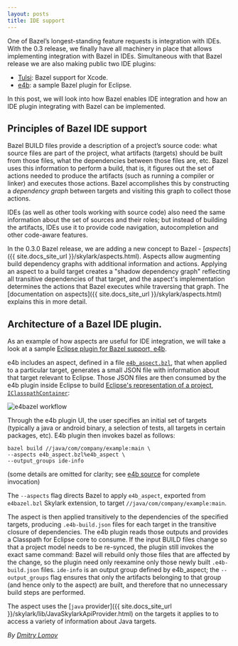 ```yaml
---
layout: posts
title: IDE support
---
```


One of Bazel’s longest-standing feature requests is integration with IDEs.
With the 0.3 release, we finally have all machinery in place that allows
implementing integration with Bazel in IDEs. Simultaneous with that
Bazel release we are also making public two IDE plugins:

*   [Tulsi](http://tulsi.bazel.build): Bazel support for Xcode.
*   [e4b](https://github.com/bazelbuild/e4b): a sample Bazel plugin for Eclipse.

In this post, we will look into how Bazel enables IDE integration
and how an IDE plugin integrating with Bazel can be implemented.


## Principles of Bazel IDE support

Bazel BUILD files provide a description of a project’s source code: what
source files are part of the project, what artifacts (targets) should be
built from those files, what the dependencies between those files are, etc.
Bazel uses this information to perform a build, that is, it figures out the set
of actions needed to produce the artifacts (such as running a compiler or
linker) and executes those actions. Bazel accomplishes this by constructing a
_dependency graph_ between targets and visiting this graph to collect
those actions.

IDEs (as well as other tools working with source code) also need the same
information about the set of sources and their roles; but instead of building
the artifacts, IDEs use it to provide code navigation, autocompletion and
other code-aware features.

In the 0.3.0 Bazel release, we are adding a new concept to Bazel -
[_aspects_]({{ site.docs_site_url }}/skylark/aspects.html).
Aspects allow augmenting build dependency graphs with additional information
and actions. Applying an aspect to a build target creates a "shadow
dependency graph" reflecting all transitive dependencies of that target,
and the aspect's implementation determines the actions that Bazel executes
while traversing that graph.
The [documentation on aspects]({{ site.docs_site_url }}/skylark/aspects.html) explains this in more
detail.

## Architecture of a Bazel IDE plugin.

As an example of how aspects are useful for IDE integration, we will take
a look at a sample
[Eclipse plugin for Bazel support, e4b](https://github.com/bazelbuild/e4b).

e4b includes an aspect, defined in a file
[`e4b_aspect.bzl`](https://github.com/bazelbuild/e4b/blob/master/com.google.devtools.bazel.e4b/resources/tools/must/be/unique/e4b_aspect.bzl),
that when
applied to a particular target, generates a small JSON file with information
about that target relevant to Eclipse. Those JSON files are then consumed
by the e4b plugin inside Eclipse to build [Eclipse's representation
of a project](https://github.com/bazelbuild/e4b/blob/master/com.google.devtools.bazel.e4b/src/com/google/devtools/bazel/e4b/classpath/BazelClasspathContainer.java),
[`IClasspathContainer`](http://help.eclipse.org/juno/index.jsp?topic=%2Forg.eclipse.jdt.doc.isv%2Freference%2Fapi%2Forg%2Feclipse%2Fjdt%2Fcore%2FIClasspathContainer.html):

![e4bazel workflow](/assets/e4b-workflow.png)

Through the e4b plugin UI, the user specifies an initial set of targets
(typically a java or android binary, a selection of tests, all targets
in certain packages, etc). E4b plugin then invokes bazel as follows:

```
bazel build //java/com/company/example:main \
--aspects e4b_aspect.bzl%e4b_aspect \
--output_groups ide-info
```

(some details are omitted for clarity; see
[e4b source](https://github.com/bazelbuild/e4b/blob/master/com.google.devtools.bazel.e4b/src/com/google/devtools/bazel/e4b/command/BazelCommand.java) for complete
invocation)

The `--aspects` flag directs Bazel to apply `e4b_aspect`, exported from
`e4bazel.bzl` Skylark extension, to target `//java/com/company/example:main`.

The aspect is then applied transitively to the dependencies of the specified
targets, producing `.e4b-build.json` files for each target in the transitive
closure of dependencies. The e4b plugin reads those outputs and provides
a Classpath for Eclipse core to consume. If the input BUILD files change
so that a project model needs to be re-synced, the plugin still invokes
the exact same command: Bazel will rebuild only those files that are affected
by the change, so the plugin need only reexamine only those newly built
`.e4b-build.json` files. `ide-info` is an output group defined by e4b\_aspect;
the `--output_groups` flag ensures that only the artifacts belonging to that
group (and hence only to the aspect) are built, and therefore that no
unnecessary build steps are performed.

The aspect uses the
[`java` provider]({{ site.docs_site_url }}/skylark/lib/JavaSkylarkApiProvider.html) on the targets
it applies to to access a variety of information about Java targets.

*By [Dmitry Lomov](https://github.com/dslomov)*
